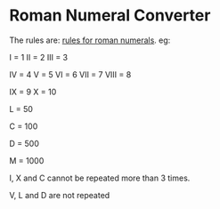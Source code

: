 # Roman Numeral Converter

The rules are: [rules for roman numerals](https://www.math-only-math.com/rules-for-formation-of-roman-numerals.html). eg:

I = 1
II = 2
III = 3

IV = 4
V = 5
VI = 6
VII = 7
VIII = 8

IX = 9
X = 10

L = 50

C = 100

D = 500

M = 1000

I, X and C cannot be repeated more than 3 times.

V, L and D are not repeated
